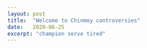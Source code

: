 ```yaml
---
layout: post
title:  "Welcome to Chinmoy controversies"
date:   2020-06-25
excerpt: "champion serve tired"
---
```

